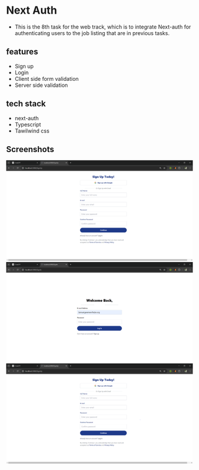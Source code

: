 # Next Auth

- This is the 8th task for the web track, which is to integrate Next-auth for authenticating users to the job listing that are in previous tasks. 

## features

- Sign up
- Login
- Client side form validation
- Server side validation

## tech stack

- next-auth
- Typescript
- Tawilwind css

## Screenshots

![First](images/first.png)
![Second](images/second.png)
![Third](images/third.png)


